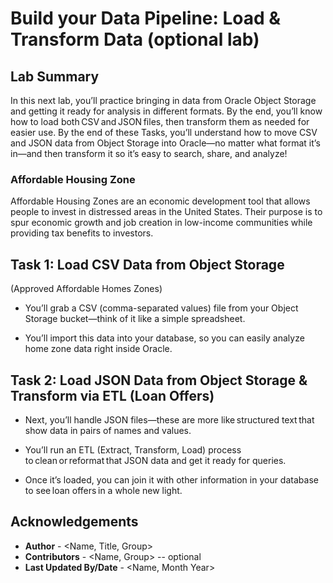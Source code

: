 # Build your Data Pipeline: Load & Transform Data (optional lab)

## Lab Summary 

In this next lab, you’ll practice bringing in data from Oracle Object Storage and getting it ready for analysis in different formats. By the end, you’ll know how to load both CSV and JSON files, then transform them as needed for easier use. By the end of these Tasks, you’ll understand how to move CSV and JSON data from Object Storage into Oracle—no matter what format it’s in—and then transform it so it’s easy to search, share, and analyze!

### Affordable Housing Zone  

Affordable Housing Zones are an economic development tool that allows people to invest in distressed areas in the United States. Their purpose is to spur economic growth and job creation in low-income communities while providing tax benefits to investors.  

## Task 1: Load CSV Data from Object Storage 

(Approved Affordable Homes Zones) 

* You’ll grab a CSV (comma-separated values) file from your Object Storage bucket—think of it like a simple spreadsheet. 

* You’ll import this data into your database, so you can easily analyze home zone data right inside Oracle. 

## Task 2: Load JSON Data from Object Storage & Transform via ETL (Loan Offers)

* Next, you’ll handle JSON files—these are more like structured text that show data in pairs of names and values. 

* You’ll run an ETL (Extract, Transform, Load) process to clean or reformat that JSON data and get it ready for queries. 

* Once it’s loaded, you can join it with other information in your database to see loan offers in a whole new light. 

## Acknowledgements
* **Author** - <Name, Title, Group>
* **Contributors** -  <Name, Group> -- optional
* **Last Updated By/Date** - <Name, Month Year>
